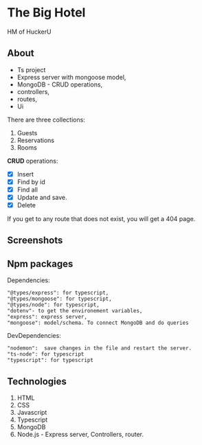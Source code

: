 # The Big Hotel
HM of HuckerU

## About

- Ts project
- Express server with mongoose model,
- MongoDB - CRUD operations,
- controllers, 
- routes,
- Ui

There are three collections:
1. Guests
2. Reservations
3. Rooms

**CRUD** operations:
 - [x] Insert
 - [x] Find by id 
 - [x] Find all 
 - [x] Update and save. 
 - [x] Delete

If you get to any route that does not exist, you will get a 404 page. 

## Screenshots



## Npm packages

Dependencies: 

    "@types/express": for typescript,
    "@types/mongoose": for typescript,
    "@types/node": for typescript,
    "dotenv"- to get the environement variables,
    "express": express server,
    "mongoose": model/schema. To connect MongoDB and do queries
 
 DevDependencies: 
 
    "nodemon":  save changes in the file and restart the server.
    "ts-node": for typescript
    "typescript": for typescript
  

## Technologies
1. HTML
2. CSS
3. Javascript
4. Typescript
5. MongoDB
6. Node.js - Express server, Controllers, router.
